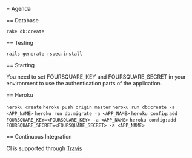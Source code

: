 = Agenda

== Database

`rake db:create`

== Testing

`rails generate rspec:install`

== Starting

You need to set FOURSQUARE_KEY and FOURSQUARE_SECRET in your environment to use the authentication parts of the application.

== Heroku

`heroku create`
`heroku push origin master`
`heroku run db:create -a <APP_NAME>`
`heroku run db:migrate -a <APP_NAME>`
`heroku config:add FOURSQUARE_KEY=<FOURSQUARE_KEY> -a <APP_NAME>`
`heroku config:add FOURSQUARE_SECRET=<FOURSQUARE_SECRET> -a <APP_NAME>`

== Continuous Integration

CI is supported through [Travis](http://travis-ci.org/#!/robb1e/agenda)